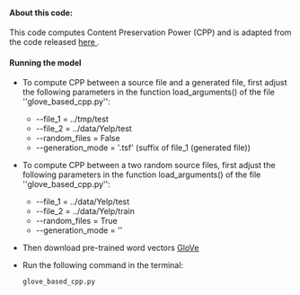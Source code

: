 #### About this code:
This code computes Content Preservation Power (CPP) and  is adapted from the code released  <a href="https://github.com/fuzhenxin/text_style_transfer"> here </a>. 

<!-- GETTING STARTED ## Getting Started-->

<!--*****************************1. -->

#### Running the model
* To compute CPP between a source file and a generated file, first adjust the following parameters in the function load_arguments() of the file  ''glove_based_cpp.py'':
   * --file_1 = ../tmp/test 
   * --file_2 = ../data/Yelp/test 
   * --random_files = False 
   * --generation_mode = '.tsf' (suffix of file_1 (generated file))
   
* To compute CPP between a two random source files, first adjust the following parameters in the function load_arguments() of the file  ''glove_based_cpp.py'':
   * --file_1 = ../data/Yelp/test
   * --file_2 = ../data/Yelp/train 
   * --random_files = True
   * --generation_mode = '' 

* Then download pre-trained word vectors <a href="https://nlp.stanford.edu/projects/glove/"> GloVe </a> 

* Run the following command in the terminal:
   ```sh
   glove_based_cpp.py
   ```
